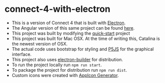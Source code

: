 # connect-4-with-electron

- This is a version of Connect 4 that is built with [Electron](https://electronjs.org/).
- The Angular version of this same project can be found [here](https://github.com/andrewevans0102/connect4-angular).
- This project was built by modifying the [quick-start](https://github.com/electron/electron-quick-start) project
- This project was built for Mac OSX. At the time of writing this, Catalina is the newest version of OSX.
- The actual code uses bootstrap for styling and [P5JS](https://p5js.org/) for the graphical interface.
- This project also uses [electron-builder](https://github.com/electron-userland/electron-builder) for distribution.
- To run the project locally run `npm run start`.
- To package the project for distribution run `npm run dist`.
- Custom icons were created with [AppIcon Generator](http://www.tweaknow.com/appicongenerator.php).

